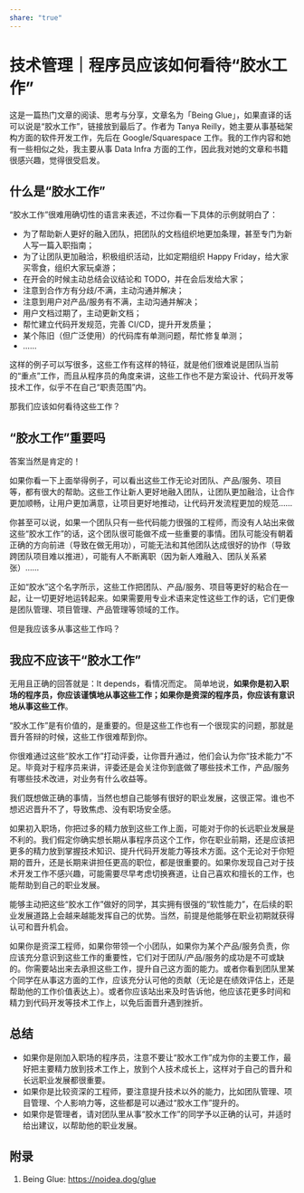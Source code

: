 ```yaml
---
share: "true"
---
```

# 技术管理｜程序员应该如何看待“胶水工作”

这是一篇热门文章的阅读、思考与分享，文章名为「Being Glue」，如果直译的话可以说是“胶水工作”，链接放到最后了。作者为 Tanya Reilly，她主要从事基础架构方面的软件开发工作，先后在 Google/Squarespace 工作。我的工作内容和她有一些相似之处，我主要从事 Data Infra 方面的工作，因此我对她的文章和书籍很感兴趣，觉得很受启发。

## 什么是“胶水工作”
“胶水工作”很难用确切性的语言来表述，不过你看一下具体的示例就明白了：

- 为了帮助新人更好的融入团队，把团队的文档组织地更加条理，甚至专门为新人写一篇入职指南；
- 为了让团队更加融洽，积极组织活动，比如定期组织 Happy Friday，给大家买零食，组织大家玩桌游；
- 在开会的时候主动总结会议结论和 TODO，并在会后发给大家；
- 注意到合作方有分歧/不满，主动沟通并解决；
- 注意到用户对产品/服务有不满，主动沟通并解决；
- 用户文档过期了，主动更新文档；
- 帮忙建立代码开发规范，完善 CI/CD，提升开发质量；
- 某个陈旧（但广泛使用）的代码库有单测问题，帮忙修复单测；
- ……

这样的例子可以写很多，这些工作有这样的特征，就是他们很难说是团队当前的“重点”工作，而且从程序员的角度来讲，这些工作也不是方案设计、代码开发等技术工作，似乎不在自己“职责范围”内。

那我们应该如何看待这些工作？

## “胶水工作”重要吗

答案当然是肯定的！

如果你看一下上面举得例子，可以看出这些工作无论对团队、产品/服务、项目等，都有很大的帮助。这些工作让新人更好地融入团队，让团队更加融洽，让合作更加顺畅，让用户更加满意，让项目更好地推动，让代码开发流程更加的规范……

你甚至可以说，如果一个团队只有一些代码能力很强的工程师，而没有人站出来做这些“胶水工作”的话，这个团队很可能做不成一些重要的事情。团队可能没有朝着正确的方向前进（导致在做无用功），可能无法和其他团队达成很好的协作（导致跨团队项目难以推进），可能有人不断离职（因为新人难融入、团队关系紧张）……

正如“胶水”这个名字所示，这些工作把团队、产品/服务、项目等更好的粘合在一起，让一切更好地运转起来。如果需要用专业术语来定性这些工作的话，它们更像是团队管理、项目管理、产品管理等领域的工作。

但是我应该多从事这些工作吗？

## 我应不应该干“胶水工作”
无用且正确的回答就是：It depends，看情况而定。
简单地说，**如果你是初入职场的程序员，你应该谨慎地从事这些工作；如果你是资深的程序员，你应该有意识地从事这些工作**。

“胶水工作”是有价值的，是重要的。但是这些工作也有一个很现实的问题，那就是晋升答辩的时候，这些工作很难帮到你。

你很难通过这些“胶水工作”打动评委，让你晋升通过，他们会认为你“技术能力”不足。毕竟对于程序员来讲，评委还是会关注你到底做了哪些技术工作，产品/服务有哪些技术改进，对业务有什么收益等。

我们既想做正确的事情，当然也想自己能够有很好的职业发展，这很正常。谁也不想迟迟晋升不了，导致焦虑、没有职场安全感。

如果初入职场，你把过多的精力放到这些工作上面，可能对于你的长远职业发展是不利的。我们假定你确实想长期从事程序员这个工作，你在职业前期，还是应该把更多的精力放到掌握技术知识、提升代码开发能力等技术方面。这个无论对于你短期的晋升，还是长期来讲担任更高的职位，都是很重要的。如果你发现自己对于技术开发工作不感兴趣，可能需要尽早考虑切换赛道，让自己喜欢和擅长的工作，也能帮助到自己的职业发展。

能够主动把这些“胶水工作”做好的同学，其实拥有很强的“软性能力”，在后续的职业发展道路上会越来越能发挥自己的优势。当然，前提是他能够在职业初期就获得认可和晋升机会。

如果你是资深工程师，如果你带领一个小团队，如果你为某个产品/服务负责，你应该充分意识到这些工作的重要性，它们对于团队/产品/服务的成功是不可或缺的。你需要站出来去承担这些工作，提升自己这方面的能力。或者你看到团队里某个同学在从事这方面的工作，应该充分认可他的贡献（无论是在绩效评估上，还是帮助他的工作价值表达上）。或者你应该站出来及时告诉他，他应该花更多时间和精力到代码开发等技术工作上，以免后面晋升遇到挫折。

## 总结
- 如果你是刚加入职场的程序员，注意不要让“胶水工作”成为你的主要工作，最好把主要精力放到技术工作上，放到个人技术成长上，这样对于自己的晋升和长远职业发展都很重要。
- 如果你是比较资深的工程师，要注意提升技术以外的能力，比如团队管理、项目管理、个人影响力等，这些都是可以通过“胶水工作”提升的。
- 如果你是管理者，请对团队里从事“胶水工作”的同学予以正确的认可，并适时给出建议，以帮助他的职业发展。

## 附录
1. Being Glue: https://noidea.dog/glue
